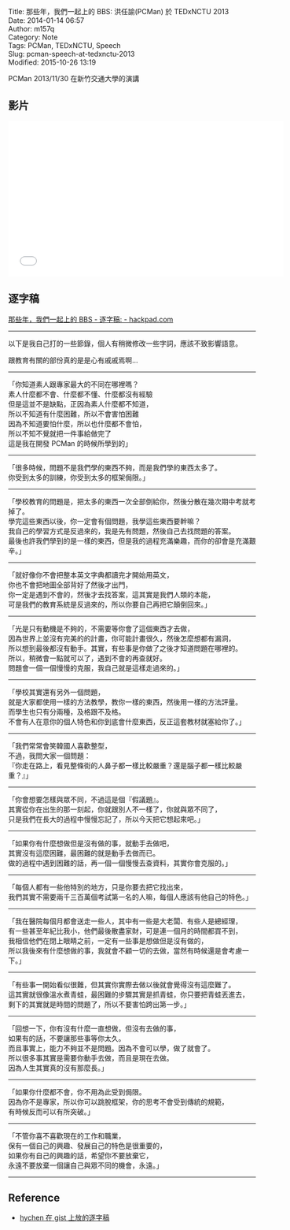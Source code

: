 Title: 那些年，我們一起上的 BBS: 洪任諭(PCMan) 於 TEDxNCTU 2013  
Date: 2014-01-14 06:57  
Author: m157q  
Category: Note  
Tags: PCMan, TEDxNCTU, Speech  
Slug: pcman-speech-at-tedxnctu-2013  
Modified: 2015-10-26 13:19  
  
  
PCMan 2013/11/30 在新竹交通大學的演講  
  
## 影片  
  
<iframe width="560" height="315" src="//www.youtube.com/embed/-tYj8QmyiCc" frameborder="0" allowfullscreen></iframe>  
  
## 逐字稿  
  
[那些年，我們一起上的 BBS - 逐字稿: - hackpad.com](https://hackpad.com/-BBS--BqLE55Op9Lg)  
  
---  
  
以下是我自己打的一些節錄，個人有稍微修改一些字詞，應該不致影響語意。  
  
跟教育有關的部份真的是是心有戚戚焉啊...  
  
---  
  
「你知道素人跟專家最大的不同在哪裡嗎？  
素人什麼都不會、什麼都不懂、什麼都沒有經驗  
但是這並不是缺點，正因為素人什麼都不知道，  
所以不知道有什麼困難，所以不會害怕困難  
因為不知道要怕什麼，所以也什麼都不會怕，  
所以不知不覺就把一件事給做完了  
這是我在開發 PCMan 的時候所學到的」  
  
---  
  
「很多時候，問題不是我們學的東西不夠，而是我們學的東西太多了。  
你受到太多的訓練，你受到太多的框架侷限。」  
  
---  
  
「學校教育的問題是，把太多的東西一次全部倒給你，然後分散在幾次期中考就考掉了。  
學完這些東西以後，你一定會有個問題，我學這些東西要幹嘛？  
我自己的學習方式是反過來的，我是先有問題，然後自己去找問題的答案。  
最後也許我們學到的是一樣的東西，但是我的過程充滿樂趣，而你的卻會是充滿艱辛。」  
  
---  
  
「就好像你不會把整本英文字典都讀完才開始用英文，  
你也不會把地圖全部背好了然後才出門，  
你一定是遇到不會的，然後才去找答案，這其實是我們人類的本能，  
可是我們的教育系統是反過來的，所以你要自己再把它顛倒回來。」  
  
---  
  
「光是只有動機是不夠的，不需要等你會了這個東西才去做，  
因為世界上並沒有完美的的計畫，你可能計畫很久，然後怎麼想都有漏洞，  
所以想到最後都沒有動手。其實，有些事是你做了之後才知道問題在哪裡的。  
所以，稍微會一點就可以了，遇到不會的再查就好。  
問題會一個一個慢慢的克服，我自己就是這樣走過來的。」  
  
---  
  
「學校其實還有另外一個問題，  
就是大家都使用一樣的方法教學，教你一樣的東西，然後用一樣的方法評量。  
而學生也只有分兩種，及格跟不及格。  
不會有人在意你的個人特色和你到底會什麼東西，反正這套教材就塞給你了。」  
  
---  
  
「我們常常會笑韓國人喜歡整型，  
不過，我問大家一個問題：  
『你走在路上，看見整條街的人鼻子都一樣比較嚴重？還是腦子都一樣比較嚴重？』」  
  
---  
  
「你會想要怎樣與眾不同，不過這是個『假議題』。  
其實從你在出生的那一刻起，你就跟別人不一樣了，你就與眾不同了，  
只是我們在長大的過程中慢慢忘記了，所以今天把它想起來吧。」  
  
---  
  
「如果你有什麼想做但是沒有做的事，就動手去做吧，  
其實沒有這麼困難，最困難的就是動手去做而已。  
做的過程中遇到困難的話，再一個一個慢慢去查資料，其實你會克服的。」  
  
---  
  
「每個人都有一些他特別的地方，只是你要去把它找出來，  
我們其實不需要兩千三百萬個考試第一名的人嘛，每個人應該有他自己的特色。」  
  
---  
  
「我在醫院每個月都會送走一些人，其中有一些是大老闆、有些人是總經理，  
有一些甚至年紀比我小，他們最後散盡家財，可是連一個月的時間都買不到，  
我相信他們在閉上眼睛之前，一定有一些事是想做但是沒有做的，  
所以我後來有什麼想做的事，我就會不顧一切的去做，當然有時候還是會考慮一下。」  
  
---  
  
「有些事一開始看似很難，但其實你實際去做以後就會覺得沒有這麼難了。  
這其實就很像溫水煮青蛙，最困難的步驟其實是抓青蛙，你只要把青蛙丟進去，  
剩下的其實就是時間的問題了，所以不要害怕跨出第一步。」  
  
---  
  
「回想一下，你有沒有什麼一直想做，但沒有去做的事，  
如果有的話，不要讓那些事等你太久。  
而且事實上，能力不夠並不是問題。因為不會可以學，做了就會了。  
所以很多事其實是需要你動手去做，而且是現在去做。  
因為人生其實真的沒有那麼長。」  
  
---  
  
「如果你什麼都不會，你不用為此受到侷限。  
因為你不是專家，所以你可以跳脫框架，你的思考不會受到傳統的規範，  
有時候反而可以有所突破。」  
  
---  
  
「不管你喜不喜歡現在的工作和職業，  
保有一個自己的興趣、發展自己的特色是很重要的，  
如果你有自己的興趣的話，希望你不要放棄它，  
永遠不要放棄一個讓自己與眾不同的機會，永遠。」  
  
---  
  
## Reference  
  
+ [hychen 在 gist 上放的逐字稿](https://gist.github.com/hychen/8389441)  
